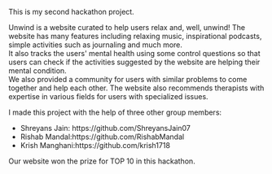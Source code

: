 This is my second hackathon project.
<br>
<p>
Unwind is a website curated to help users relax and, well, unwind! The website has many features including relaxing music, inspirational podcasts, simple activities such as journaling and much more. <br>
It also tracks the users' mental health using some control questions so that users can check if the activities suggested by the website are helping their mental condition.<br>
We also provided a community for users with similar problems to come together and help each other. The website also recommends therapists with expertise in various fields for users with specialized issues.
</p>
<p>
I made this project with the help of three other group members:<br>
<ul>
<li>Shreyans Jain: https://github.com/ShreyansJain07<br>
<li>Rishab Mandal:https://github.com/RishabMandal<br>
<li>Krish Manghani:https://github.com/krish1718<br>
</ul>
</p>
<p>Our website won the prize for TOP 10 in this hackathon.
</p>
